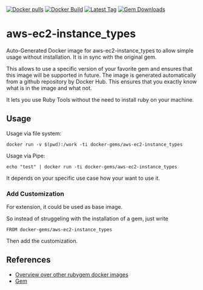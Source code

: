 [![Docker pulls](https://img.shields.io/docker/pulls/rubygem/aws-ec2-instance_types.svg)](https://hub.docker.com/r/rubygem/aws-ec2-instance_types/)
[![Docker Build](https://img.shields.io/docker/automated/rubygem/aws-ec2-instance_types.svg)](https://hub.docker.com/r/rubygem/aws-ec2-instance_types/)
[![Latest Tag](https://img.shields.io/github/tag/docker-rubygem/aws-ec2-instance_types.svg)](https://hub.docker.com/r/rubygem/aws-ec2-instance_types/)
[![Gem Downloads](https://img.shields.io/gem/dt/aws-ec2-instance_types.svg)](https://rubygems.org/gems/aws-ec2-instance_types/)
# aws-ec2-instance_types

Auto-Generated Docker image for aws-ec2-instance_types to allow simple usage without installation.
It is in sync with the original gem.

This allows to use a specific version of your favorite gem and ensures that this image will be supported in future.
The image is generated automatically from a github repository by Docker Hub.
This ensures that you exactly know what is in the image and what not.

It lets you use Ruby Tools without the need to install ruby on your machine.

## Usage

Usage via file system:

`docker run -v $(pwd):/work -ti docker-gems/aws-ec2-instance_types`

Usage via Pipe:

`echo "test" | docker run -ti docker-gems/aws-ec2-instance_types`

It depends on your specific use case how your want to use it.

### Add Customization

For extension, it could be used as base image.

So instead of struggeling with the installation of a gem, just write

`FROM docker-gems/aws-ec2-instance_types`

Then add the customization.

## References

 - [Overview over other rubygem docker images](https://github.com/thinkbot/docker-rubygem)
 - [Gem](https://rubygems.org/gems/aws-ec2-instance_types/)
